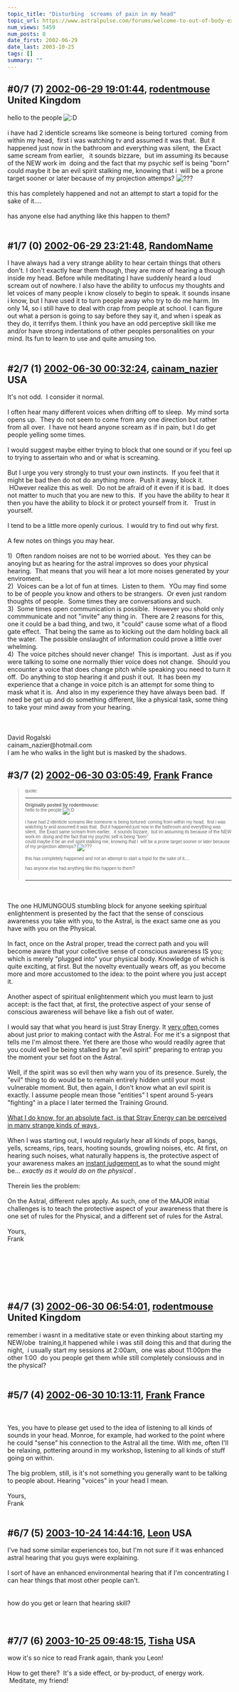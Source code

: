 ```yaml
---
topic_title: "Disturbing  screams of pain in my head"
topic_url: https://www.astralpulse.com/forums/welcome-to-out-of-body-experiences!/disturbing-screams-of-pain-in-my-head
num_views: 5459
num_posts: 8
date_first: 2002-06-29
date_last: 2003-10-25
tags: []
summary: ""
---
```


## \#0/7 (7) [2002-06-29 19:01:44](https://www.astralpulse.com/forums/index.php?msg=117002), [rodentmouse](https://www.astralpulse.com/forums/profile/?u=554) United Kingdom ##
<section>
hello to the people
<img alt=":D" class="smiley" src="https://www.astralpulse.com/forums/Smileys/fugue/cheesy.png" title="Cheesy"/>
<br>
<br>
i have had 2 identicle screams like someone is being tortured  coming from within my head,  first i was watching tv and assumed it was that.  But it happened just now in the bathroom and everything was silent,  the Exact same scream from earlier,   it sounds bizzare,  but im assuming its because of the NEW work im  doing and the fact that my psychic self is being "born"
<br>
could maybe it be an evil spirit stalking me, knowing that i  will be a prone target sooner or later because of my projection attemps?
<img alt="???" class="smiley" src="https://www.astralpulse.com/forums/Smileys/fugue/huh.png" title="Huh"/>
<br>
<br>
this has completely happened and not an attempt to start a topid for the sake of it....
<br>
<br>
has anyone else had anything like this happen to them?
<br>
<br>
</section>

## \#1/7 (0) [2002-06-29 23:21:48](https://www.astralpulse.com/forums/index.php?msg=7533), [RandomName](https://www.astralpulse.com/forums/profile/?u=182)  ##
<section>
I have always had a very strange ability to hear certain things that others don't. I don't exactly hear them though, they are more of hearing a though inside my head. Before while meditating I have suddenly heard a loud scream out of nowhere. I also have the ability to unfocus my thoughts and let voices of many people i know closely to begin to speak. it sounds insane i know, but I have used it to turn people away who try to do me harm. Im only 14, so i still have to deal with crap from people at school. I can figure out what a person is going to say before they say it, and when i speak as they do, it terrifys them. I think you have an odd perceptive skill like me and/or have strong indentations of other peoples personalities on your mind. Its fun to learn to use and quite amusing too.
<br>
<br>
</section>

## \#2/7 (1) [2002-06-30 00:32:24](https://www.astralpulse.com/forums/index.php?msg=7538), [cainam_nazier](https://www.astralpulse.com/forums/profile/?u=166) USA ##
<section>
It's not odd.  I consider it normal.
<br>
<br>
I often hear many different voices when drifting off to sleep.  My mind sorta opens up.  They do not seem to come from any one direction but rather from all over.  I have not heard anyone scream as if in pain, but I do get people yelling some times.
<br>
<br>
I would suggest maybe either trying to block that one sound or if you feel up to trying to assertain who and or what is screaming.
<br>
<br>
But I urge you very strongly to trust your own instincts.  If you feel that it might be bad then do not do anything more.  Push it away, block it.  HOwever realize this as well.  Do not be afraid of it even if it is bad.  It does not matter to much that you are new to this.  If you have the ability to hear it then you have the ability to block it or protect yourself from it.   Trust in yourself.
<br>
<br>
I tend to be a little more openly curious.  I would try to find out why first.
<br>
<br>
A few notes on things you may hear.
<br>
<br>
1)  Often random noises are not to be worried about.  Yes they can be anoying but as hearing for the astral improves so does your physical hearing.  That means that you will hear a lot more noises generated by your enviroment.
<br>
2)  Voices can be a lot of fun at times.  Listen to them.  YOu may find some to be of people you know and others to be strangers.  Or even just random thoughts of people.  Some times they are conversations and such.
<br>
3)  Some times open communication is possible.  However you shold only commmunicate and not "invite" any thing in.  There are 2 reasons for this, one it could be a bad thing, and two, it "could" cause some what of a flood gate effect.  That being the same as to kicking out the dam holding back all the water.  The possible onslaught of information could prove a little over whelming.
<br>
4)  The voice pitches should never change!  This is important.  Just as if you were talking to some one normally thier voice does not change.  Should you encounter a voice that does change pitch while speaking you need to turn it off.  Do anything to stop hearing it and push it out.  It has been my experience that a change in voice pitch is an attempt for some thing to mask what it is.  And also in my experience they have always been bad.  If need be get up and do something different, like a physical task, some thing to take your mind away from your hearing.
<br>
<br>
<br>
<br>
David Rogalski
<br>
cainam_nazier@hotmail.com
<br>
I am he who walks in the light but is masked by the shadows.
</section>

## \#3/7 (2) [2002-06-30 03:05:49](https://www.astralpulse.com/forums/index.php?msg=7541), [Frank](https://www.astralpulse.com/forums/profile/?u=359) France ##
<section>
<blockquote id="quote">
 <font face='"Arial"' id="quote" size="1">
  quote:
  <hr height="1" id="quote" noshade=""/>
  <b>
   Originally posted by rodentmouse:
  </b>
  <br>
  hello to the people
  <img alt=":D" class="smiley" src="https://www.astralpulse.com/forums/Smileys/fugue/cheesy.png" title="Cheesy"/>
  <br>
  <br>
  i have had 2 identicle screams like someone is being tortured  coming from within my head,  first i was watching tv and assumed it was that.  But it happened just now in the bathroom and everything was silent,  the Exact same scream from earlier,   it sounds bizzare,  but im assuming its because of the NEW work im  doing and the fact that my psychic self is being "born"
  <br>
  could maybe it be an evil spirit stalking me, knowing that i  will be a prone target sooner or later because of my projection attemps?
  <img alt="???" class="smiley" src="https://www.astralpulse.com/forums/Smileys/fugue/huh.png" title="Huh"/>
  <br>
  <br>
  this has completely happened and not an attempt to start a topid for the sake of it....
  <br>
  <br>
  has anyone else had anything like this happen to them?
  <br>
  <br>
  <hr height="1" id="quote" noshade=""/>
 </font>
</blockquote>
<br>
<br>
The one HUMUNGOUS stumbling block for anyone seeking spiritual enlightenment is presented by the fact that the sense of conscious awareness you take with you, to the Astral, is the exact same one as you have with you on the Physical.
<br>
<br>
In fact, once on the Astral proper, tread the correct path and you will become aware that your collective sense of conscious awareness IS you; which is merely "plugged into" your physical body. Knowledge of which is quite exciting, at first. But the novelty eventually wears off, as you become more and more accustomed to the idea: to the point where you just accept it.
<br>
<br>
Another aspect of spiritual enlightenment which you must learn to just accept: is the fact that, at first, the protective aspect of your sense of conscious awareness will behave like a fish out of water.
<br>
<br>
I would say that what you heard is just Stray Energy. It
<u>
 very
</u>
<u>
 often
</u>
comes about just prior to making contact with the Astral. For me it's a signpost that tells me I'm almost there. Yet there are those who would readily agree that you could well be being stalked by an "evil spirit" preparing to entrap you the moment your set foot on the Astral.
<br>
<br>
Well, if the spirit was so evil then why warn you of its presence. Surely, the "evil" thing to do would be to remain entirely hidden until your most vulnerable moment. But, then again, I don't know what an evil spirit is exactly. I assume people mean those "entities" I spent around 5-years "fighting" in a place I later termed the Training Ground.
<br>
<br>
<u>
 What I do know, for an absolute fact, is that Stray Energy can be perceived in many strange kinds of ways
</u>
.
<br>
<br>
When I was starting out, I would regularly hear all kinds of pops, bangs, yells, screams, rips, tears, hooting sounds, growling noises, etc. At first, on hearing such noises, what naturally happens is, the protective aspect of your awareness makes an
<u>
 instant
</u>
<u>
 judgement
</u>
as to what the sound might be...
<i>
 exactly as it would do on the physical
</i>
.
<br>
<br>
Therein lies the problem:
<br>
<br>
On the Astral, different rules apply. As such, one of the MAJOR initial challenges is to teach the protective aspect of your awareness that there is one set of rules for the Physical, and a different set of rules for the Astral.
<br>
<br>
Yours,
<br>
Frank
<br>
<br>
<br>
<br>
<br>
<br>
<br>
</section>

## \#4/7 (3) [2002-06-30 06:54:01](https://www.astralpulse.com/forums/index.php?msg=7545), [rodentmouse](https://www.astralpulse.com/forums/profile/?u=554) United Kingdom ##
<section>
remember i wasnt in a meditative state or even thinking about starting my NEW/obe  training,it happened while i was still doing this and that during the night,  i usually start my sessions at 2:00am,  one was about 11:00pm the other 1:00  do you people get them while still completely consiouss and in the physical?
<br>
<br>
</section>

## \#5/7 (4) [2002-06-30 10:13:11](https://www.astralpulse.com/forums/index.php?msg=7549), [Frank](https://www.astralpulse.com/forums/profile/?u=359) France ##
<section>
<br>
<br>
Yes, you have to please get used to the idea of listening to all kinds of sounds in your head. Monroe, for example, had worked to the point where he could "sense" his connection to the Astral all the time. With me, often I'll be relaxing, pottering around in my workshop, listening to all kinds of stuff going on within.
<br>
<br>
The big problem, still, is it's not something you generally want to be talking to people about. Hearing "voices" in your head I mean.
<br>
<br>
Yours,
<br>
Frank
<br>
<br>
</section>

## \#6/7 (5) [2003-10-24 14:44:16](https://www.astralpulse.com/forums/index.php?msg=62898), [Leon](https://www.astralpulse.com/forums/profile/?u=3544) USA ##
<section>
I've had some similar experiences too, but I'm not sure if it was enhanced astral hearing that you guys were explaining.
<br>
<br>
I sort of have an enhanced environmental hearing that if I'm concentrating I can hear things that most other people can't.
<br>
<br>
<br>
how do you get or learn that hearing skill?
<br>
<br>
<br>
</section>

## \#7/7 (6) [2003-10-25 09:48:15](https://www.astralpulse.com/forums/index.php?msg=63047), [Tisha](https://www.astralpulse.com/forums/profile/?u=594) USA ##
<section>
wow it's so nice to read Frank again, thank you Leon!
<br>
<br>
How to get there?  It's a side effect, or by-product, of energy work.  Meditate, my friend!
</section>